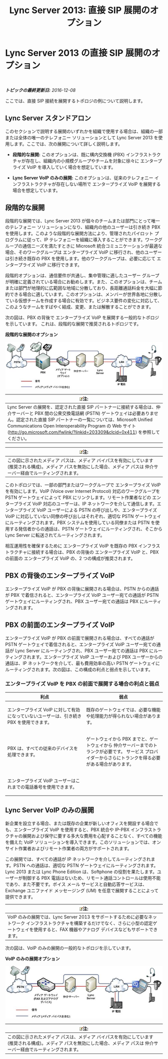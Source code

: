 ﻿---
title: 'Lync Server 2013: 直接 SIP 展開のオプション'
TOCTitle: 直接 SIP 展開のオプション
ms:assetid: 84691944-03f2-4a89-9f2b-1ab3d7f388cc
ms:mtpsurl: https://technet.microsoft.com/ja-jp/library/Gg398672(v=OCS.15)
ms:contentKeyID: 48272704
ms.date: 12/10/2016
mtps_version: v=OCS.15
ms.translationtype: HT
---

# Lync Server 2013 の直接 SIP 展開のオプション

 

_**トピックの最終更新日:** 2016-12-08_

ここでは、直接 SIP 接続を展開するトポロジの例について説明します。

## Lync Server スタンドアロン

このセクションで説明する展開のいずれかを組織で使用する場合は、組織の一部または全体の唯一のテレフォニー ソリューションとして Lync Server 2013 を使用します。ここでは、次の展開について詳しく説明します。

  - **段階的な展開:** このオプションは、既に構内交換機 (PBX) インフラストラクチャが存在し、組織内の小規模グループやチームを対象に徐々に エンタープライズ VoIP を導入していく場合を想定しています。

  - **Lync Server VoIP のみの展開:** このオプションは、従来のテレフォニー インフラストラクチャが存在しない場所で エンタープライズ VoIP を展開する場合を想定しています。

## 段階的な展開

段階的な展開では、Lync Server 2013 が個々のチームまたは部門にとって唯一のテレフォニー ソリューションになり、組織内の他のユーザーは引き続き PBX を使用します。このような段階的な展開方法により、管理されたパイロット プログラムに従って、IP テレフォニーを組織に導入することができます。ワークグループの通信ニーズを満たすときに Microsoft 統合コミュニケーションが最適な場合、そのワークグループは エンタープライズ VoIP に移行され、他のユーザーは引き続き既存の PBX を使用します。他のワークグループは、必要に応じて エンタープライズ VoIP に移行できます。

段階的オプションは、通信要件が共通し、集中管理に適したユーザー グループが明確に定義されている場合にお勧めします。また、このオプションは、チームまたは部門が地理的に広範囲な地域に分散しており、長距離通話料金を大幅に節約できる場合に適しています。このオプションは、メンバーが世界各地に分散している仮想チームを作成する場合に有効です。ビジネス要件の変化に対応して、このようなチームをすばやく結成、変更、または解散することができます。

次の図は、PBX の背後で エンタープライズ VoIP を展開する一般的なトポロジを示しています。 これは、段階的な展開で推奨されるトポロジです。

**段階的な展開のオプション**

![部門別移行オプションの図](images/Gg398672.e951ecf4-7cd2-425a-9106-76977492d682(OCS.15).jpg "部門別移行オプションの図")

<table>
<thead>
<tr class="header">
<th><img src="images/Gg412781.note(OCS.15).gif" title="note" alt="note" />注:</th>
</tr>
</thead>
<tbody>
<tr class="odd">
<td>Lync Server の展開を、認定された直接 SIP パートナーに接続する場合は、仲介サーバーと PBX 間の公衆交換電話網 (PSTN) ゲートウェイは必要ありません。認定された直接 SIP パートナーの一覧については、Microsoft Unified Communications Open Interoperability Program の Web サイト (<a href="http://go.microsoft.com/fwlink/?linkid=203309%26clcid=0x411" class="uri">http://go.microsoft.com/fwlink/?linkid=203309&amp;clcid=0x411</a>) を参照してください。</td>
</tr>
</tbody>
</table>


<table>
<thead>
<tr class="header">
<th><img src="images/Gg412781.note(OCS.15).gif" title="note" alt="note" />注:</th>
</tr>
</thead>
<tbody>
<tr class="odd">
<td>この図に示されたメディア パスは、メディア バイパスを有効にしています (推奨される構成)。メディア パスを無効にした場合、メディア パスは 仲介サーバー経由でルーティングされます。</td>
</tr>
</tbody>
</table>


このトポロジでは、一部の部門またはワークグループで エンタープライズ VoIP を有効にします。VoIP (Voice over Internet Protocol) 対応のワークグループを PSTN ゲートウェイによって PBX にリンクします。リモート作業者などの エンタープライズ VoIP 対応のユーザーは、IP ネットワークを介して通信します。エンタープライズ VoIP ユーザーによる PSTN の呼び出しや、エンタープライズ VoIP に対応していない同僚の呼び出しはそれぞれ、適切な PSTN ゲートウェイにルーティングされます。PBX システムを使用している同僚または PSTN を使用する発信者からの通話は、PSTN ゲートウェイにルーティングされ、そこから Lync Server に転送されてルーティングされます。

相互運用性を確保するために エンタープライズ VoIP を既存の PBX インフラストラクチャに接続する場合は、PBX の背後の エンタープライズ VoIP と、PBX の前面の エンタープライズ VoIP の、2 つの構成が推奨されます。

## PBX の背後のエンタープライズ VoIP

エンタープライズ VoIP が PBX の背後に展開される場合は、PSTN からの通話が PBX で着信されると、エンタープライズ VoIP ユーザー宛ての通話が PSTN ゲートウェイにルーティングされ、PBX ユーザー宛ての通話は PBX にルーティングされます。

## PBX の前面のエンタープライズ VoIP

エンタープライズ VoIP が PBX の前面で展開される場合は、すべての通話が PSTN ゲートウェイで着信されると、エンタープライズ VoIP ユーザー宛ての通話が Lync Server にルーティングされ、PBX ユーザー宛ての通話は PBX にルーティングされます。エンタープライズ VoIP ユーザーおよび PBX ユーザーからの通話は、IP ネットワークを介して、最も費用効率の高い PSTN ゲートウェイにルーティングされます。次の図は、この構成の利点と弱点を示しています。

### エンタープライズ VoIP を PBX の前面で展開する場合の利点と弱点

<table>
<colgroup>
<col style="width: 50%" />
<col style="width: 50%" />
</colgroup>
<thead>
<tr class="header">
<th>利点</th>
<th>弱点</th>
</tr>
</thead>
<tbody>
<tr class="odd">
<td><p>エンタープライズ VoIP に対して有効になっていないユーザーは、引き続き PBX を使用できます。</p></td>
<td><p>既存のゲートウェイでは、必要な機能や処理能力が得られない場合があります。</p></td>
</tr>
<tr class="even">
<td><p>PBX は、すべての従来のデバイスを処理できます。</p></td>
<td><p>ゲートウェイから PBX までと、ゲートウェイから 仲介サーバーまでのトランクが必要です。 サービス プロバイダーからさらにトランクを得る必要がある場合があります。</p></td>
</tr>
<tr class="odd">
<td><p>エンタープライズ VoIP ユーザーはこれまでの電話番号を使用できます。</p></td>
<td><p> </p></td>
</tr>
</tbody>
</table>


## Lync Server VoIP のみの展開

新企業を設立する場合、または既存の企業が新しいオフィスを開設する場合でも、エンタープライズ VoIP を使用すると、PBX 統合や IP-PBX インフラストラクチャの展開および保守に要する多大な費用を心配することなく、すべての機能を備えた VoIP ソリューションを導入できます。このソリューションでは、オンサイト作業者およびリモート作業者の両方がサポートされます。

この展開では、すべての通話が IP ネットワークを介してルーティングされます。PSTN への通話は、適切な PSTN ゲートウェイにルーティングされます。Lync 2013 または Lync Phone Edition は、Softphone の役割を果たします。ユーザーが制御する PBX 電話はないため、リモート通話コントロールは使用不能であり、また不要です。ボイス メール サービスと自動応答サービスは、Exchange ユニファイド メッセージング (UM) を任意で展開することによって提供できます。

<table>
<thead>
<tr class="header">
<th><img src="images/Gg412781.note(OCS.15).gif" title="note" alt="note" />注:</th>
</tr>
</thead>
<tbody>
<tr class="odd">
<td>VoIP のみの展開では、Lync Server 2013 をサポートするために必要なネットワーク インフラストラクチャを構築するだけでなく、さらに小型の認定ゲートウェイを使用すると、FAX 機器やアナログ デバイスなどもサポートできます。</td>
</tr>
</tbody>
</table>


次の図は、VoIP のみの展開の一般的なトポロジを示しています。

**VoIP のみの展開オプション**

![Greenfield 展開オプション](images/Gg398672.820dc5fe-0e20-431b-ae4e-fefdf2221d3b(OCS.15).jpg "Greenfield 展開オプション")

<table>
<thead>
<tr class="header">
<th><img src="images/Gg412781.note(OCS.15).gif" title="note" alt="note" />注:</th>
</tr>
</thead>
<tbody>
<tr class="odd">
<td>この図に示されたメディア パスは、メディア バイパスを有効にしています (推奨される構成)。メディア パスを無効にした場合、メディア パスは 仲介サーバー経由でルーティングされます。</td>
</tr>
</tbody>
</table>

